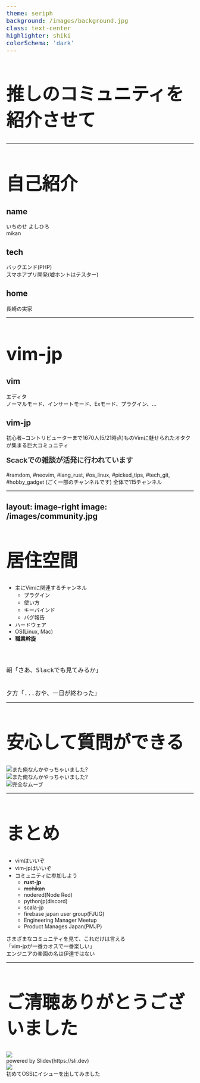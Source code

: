 ```yaml
---
theme: seriph
background: /images/background.jpg
class: text-center
highlighter: shiki
colorSchema: 'dark'
---
```


# 推しのコミュニティを紹介させて

<style>
h1 {
  font-size: 3rem!important;
}
</style>

<!--
今日は布教活動の一環として推しのslackコミュニティを紹介します。
よろしくお願いします
-->

---

# 自己紹介

<div grid="~ cols-2 gap4">

<MyImages />

<div>

## name

いちのせ よしひろ<br/>
mikan

## tech

バックエンド(PHP)<br/>
スマホアプリ開発(嘘ホントはテスター)

## home

長崎の実家

</div>

</div>

<!-- 
はじめに自己紹介から
名前はいちのせよしひろでカラビナネームはみかんです。
担当領域はバックエンドとスマホアプリ開発をしています。
今は長崎の実家からリモートしてます
-->

---

# vim-jp

<div class="flex">
<div class="w-1/2">

## vim

<VimLogos />

<div class="pr-10">

エディタ
<br/>
ノーマルモード、インサートモード、Exモード、プラグイン、...

</div>

</div>

<div class="w-1/2">

## vim-jp

初心者~コントリビューターまで1670人(5/21時点)ものVimに魅せられたオタクが集まる巨大コミュニティ

### Scackでの雑談が活発に行われています

\#ramdom, 
\#neovim,
\#lang\_rust,
\#os\_linux,
\#picked\_tips,
\#tech\_git,
\#hobby\_gadget
(ごく一部のチャンネルです)
全体で115チャンネル

</div>
</div>

<style>
h3 {
  margin-top: 1rem;
  font-size: 19px;
  opacity: 0.9!important;
}
</style>

<!--
vimの紹介

早速本題に入りますが、今日紹介したいコニュニティはvim-jpです。
vimというのは非常に癖のある物書きのためのツールです。
癖がある反面、使いこなせるようになるとテキスト編集を非常に少ないキー入力で実現できます。

例としてこちらにJavaScriptのコードを用意しました

function say_hello(person,{name: 'kazuya', sex: 'male'},company){

  console.log(`Hello ${person.name}`);

}

(実践)

癖が強すぎるので嫌煙する人は多いと思いますが、サーバにアクセスする機会が多い人は覚えておいて損は無いと思います。
なぜならサーバにGUIは無いですから全てターミナル内で済ませる必要があります(猛者はremote sshを使ってVSCodeするかも知れませんけどね)。
サーバにはほとんど必ずと言っていいほどvimが用意されているので直接テキスト編集する際はvimを触らざるを得ないこともあるでしょう(どうしても嫌ならnanoを使ってください)

vim-jpの紹介

僕はというとvimのキーバインドに完全に感染してしまいvimと同じような操作感でないと手が受け付けなくなり、VSCodeでvimを再現するプラグインを入れるほどにvimを使っています。
今日紹介するのはそんなvimmerが集まるvim-jpというslackコミュニティです。
ここには初心者からVimコントリビューターまで様々なvim関係者が1670人(5/21時点,現在は1800人を超えています)集まっています。
vim-jpのslackで何ができるのかそしてvim-jpの素晴らしいところを紹介させてください
-->

---
layout: image-right
image: /images/community.jpg
---

# 居住空間

- 主にVimに関連するチャンネル
  - プラグイン
  - 使い方
  - キーバインド
  - バグ報告
- ハードウェア
- OS(Linux, Mac)
- __職業斡旋__
<br/>
<br/>

```
朝「さあ、Slackでも見てみるか」


夕方「...おや、一日が終わった」
```

<style>
.slidev-code {
  padding:1.5rem 1rem!important;
}
code {
  font-size: 16px;
}
</style>

<!--
まずこのslackでは何ができるのか。
何でもできます。
vim系の話をするチャンネルが多いですが、ハードウェア(自作キーボードなどの作る系)やOSの話だったり、はては職業斡旋までしてますw
僕がよく見てるのは雑談チャンネル、CLIチャンネル、NeoVim, Gadgetというなの散財チャンネル,そしてmanga-animeです。
あまりにも充実していて、活発に会話がおこなわれているのでここに住めます。
朝開いてみてなんとなく会話を追っていると、いつの間にか夕方になってるなんてこともザラにあります
-->

---

# 安心して質問ができる

<div>
  <div class="w-200 h-auto absolute left-30" v-click="">
    <img src="https://gyazo.com/d3fd56ee529787653871a5454711bac6/raw" alt="また俺なんかやっちゃいました?">
  </div>
  <div class="w-100 h-auto absolute right-50 top-30" v-click="">
    <img src="/images/matanannka.png" alt="また俺なんかやっちゃいました?">
  </div>
  <div class="w-100 h-auto absolute left-60 bottom-5" v-click="">
    <img src="https://gyazo.com/9905bbc167d4ee81c50109244b7d2425/raw" alt="完全なムーブ">
  </div>
</div>

<!--
vim-jpのいいところとして安心して質問できる環境であるところです。
本当に初歩的な質問は見たことないですが、
キーバインド変更などでハマった時やプラグインの使い方よくわからなくなったなどの質問が投稿されて
5分程度で回答とそれをもとに議論が始まります。
初心者お断りの雰囲気は全く無いので調べてもよくわからんとなったときは質問してます。
vim-jpに限らず様々なプログラミング言語系コミュニティ(rust-jpなど)やツールのコミュニティ(emacs-jp)が存在するので
学習中の技術でググり力が無いと思った時は有識者のお話が聞けて便利ですし、
同じ趣味のオタクが集まっているので普通に会話してるだけでも楽しいので、自分の溺愛する技術がある方はその日本人コミュニティに入ってみてはいかがでしょうか。
-->

---

# まとめ

<div class="flex">
<div class="w-2/5">

- vimはいいぞ
- vim-jpはいいぞ
- コミュニティに参加しよう
  - __rust-jp__
  - ~~mohikan~~
  - nodered(Node Red)
  - pythonjp(discord)
  - scala-jp
  - firebase japan user group(FJUG)
  - Engineering Manager Meetup
  - Product Manages Japan(PMJP)

</div>
<div class="w-3/5 flex flex-col justify-center">
  <div>
    さまざまなコミュニティを見て、これだけは言える
    <div class="text-3xl text-blue-400 my-5">
      「vim-jpが一番<span class="text-purple-800">カオス</span>で一番楽しい」
    </div>
    エンジニアの楽園の名は伊達ではない
    </div>
  </div>
</div>

<!--
軽くまとめると
- vimはいいぞ
- vim-jpはいいぞ
- コミュニティに参加しよう

下に軽くググって見つけた日本人コミュニティを載せています
この中で所属しているのはRust-jpとmohikanというワークスペースですが、mohikanはおすすめしません見にくいので。
各コミュニティにいろんな特色がありますが、これだけは言えることはVim-jpが一番カオスで一番楽しい
Vim-jpをエンジニアの楽園と称したブログがあるんですが、まさにその名は伊達ではありません
-->

---

# ご清聴ありがとうございました

<div class="flex justify-center items-center h-110">
  <img class="h-70 mr-20" src="/images/slidev-logo.png">
  <div class="flex flex-col">
    <div class="text-xl text-gray-500">
      powered by Slidev(https://sli.dev)
    </div>
    <div class="w-full flex justify-center items-center mt-5">
      <div>
      <img class="w-80" src="/images/slidev-issue.png">
      <div class="text-gray-500 text-xs mt-2">初めてOSSにイシューを出してみました</div>
      </div>
    </div>
  </div>
  <br/>
</div>

<!--
ご清聴ありがとうございました。
最後にこのスライドは最近話題になっていたSlidevというツールで書きました。
使っていてKaTeXのおかしな挙動を見つけたので人生初のOSSへのissue投稿してみました。markdown + vue3 + windicssで割とリッチなスライドが書けそうなのでおすすめです。
ではこれで終わりにします。
-->

